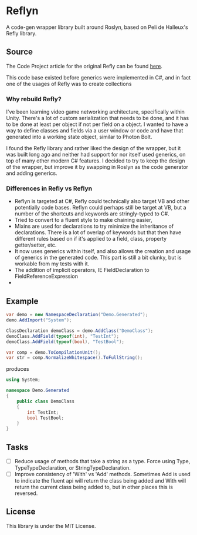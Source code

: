 # Reflyn
A code-gen wrapper library built around Roslyn, based on Peli de Halleux's Refly library. 


## Source
The Code Project article for the original Refly can be found [here](https://www.codeproject.com/Articles/6283/Refly-makes-the-CodeDom-er-life-easier).

This code base existed before generics were implemented in C#, and in fact one of the usages of Refly was to create collections 

### Why rebuild Refly?
I've been learning video game networking architecture, specifically within Unity. There's a lot of custom serialization that needs to be done, and it has to be done at least per object if not per field on a object. I wanted to have a way to define classes and fields via a user window or code and have that generated into a working state object, similar to Photon Bolt.

I found the Refly library and rather liked the design of the wrapper, but it was built long ago and neither had support for nor itself used generics, on top of many other modern C# features. I decided to try to keep the design of the wrapper, but improve it by swapping in Roslyn as the code generator and adding generics.

### Differences in Refly vs Reflyn
 * Reflyn is targeted at C#, Refly could technically also target VB and other potentially code bases. Reflyn could perhaps still be target at VB, but a number of the shortcuts and keywords are stringly-typed to C#.
 * Tried to convert to a fluent style to make chaining easier,
 * Mixins are used for declarations to try minimize the inheritance of declarations. There is a lot of overlap of keywords but that then have different rules based on if it's applied to a field, class, property getter/setter, etc. 
 * It now uses generics within itself, and also allows the creation and usage of generics in the generated code. This part is still a bit clunky, but is workable from my tests with it.
 * The addition of implicit operators, IE FieldDeclaration to FieldReferenceExpression
 * 

## Example
```csharp
var demo = new NamespaceDeclaration("Demo.Generated");
demo.AddImport("System");

ClassDeclaration demoClass = demo.AddClass("DemoClass");
demoClass.AddField(typeof(int), "TestInt");
demoClass.AddField(typeof(bool), "TestBool");

var comp = demo.ToCompilationUnit();
var str = comp.NormalizeWhitespace().ToFullString();
```
produces
```csharp
using System;

namespace Demo.Generated
{
    public class DemoClass
    {
        int TestInt;
        bool TestBool;
    }
}
```

## Tasks
- [ ] Reduce usage of methods that take a string as a type. Force using Type, TypeTypeDeclaration, or StringTypeDeclaration. 
- [ ] Improve consistency of 'With' vs 'Add' methods. Sometimes Add is used to indicate the fluent api will return the class being added and With will return the current class being added to, but in other places this is reversed.

## License
This library is under the MIT License.
